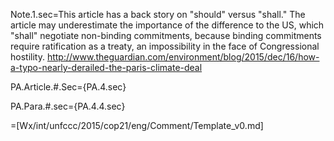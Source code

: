 Note.1.sec=This article has a back story on "should" versus "shall."  The article may underestimate the importance of the difference to the US, which "shall" negotiate non-binding commitments, because binding commitments require ratification as a treaty, an impossibility in the face of Congressional hostility.  <a href="http://www.theguardian.com/environment/blog/2015/dec/16/how-a-typo-nearly-derailed-the-paris-climate-deal">http://www.theguardian.com/environment/blog/2015/dec/16/how-a-typo-nearly-derailed-the-paris-climate-deal</a>

PA.Article.#.Sec={PA.4.sec}

PA.Para.#.sec={PA.4.4.sec}

=[Wx/int/unfccc/2015/cop21/eng/Comment/Template_v0.md]